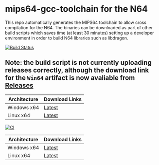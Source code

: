 # mips64-gcc-toolchain for the N64

This repo automatically generates the MIPS64 toolchain to allow cross compilation for the N64. 
The binaries can be downloaded as part of other build scripts which saves time (at least 30 minutes) setting up a developer environment in order to build N64 libraries such as libdragon.

[![Build Status](https://dev.azure.com/n64-tools/N64-Tools/_apis/build/status/N64-tools.mips64-gcc-toolchain)](https://dev.azure.com/n64-tools/N64-Tools/_build/latest?definitionId=1)

## Note: the build script is not currently uploading releases correctly, although the download link for the `Win64` artifact is now avaliable from [Releases](https://github.com/N64-tools/mips64-gcc-toolchain/releases)

Architecture | Download Links
--- | --- 
Windows x64 | [Latest](https://n64tools.blob.core.windows.net/binaries/N64-tools/mips64-gcc-toolchain/master/latest/gcc-toolchain-mips64-win64.zip)
Linux x64 | [Latest](https://n64tools.blob.core.windows.net/binaries/N64-tools/mips64-gcc-toolchain/master/latest/gcc-toolchain-mips64-linux64.tar.gz)

[![CI](https://github.com/7dog123/mips64-gcc-toolchain/actions/workflows/build-n64.yml/badge.svg)](https://github.com/7dog123/mips64-gcc-toolchain/actions/workflows/build-n64.yml)

Architecture | Download Links
--- | ---
Windows x64 | [Latest](https://github.com/7dog123/mips64-gcc-toolchain/releases/latest/download/gcc-toolchain-mips64-win64.zip)
Linux x64 | [Latest](https://github.com/7dog123/mips64-gcc-toolchain/releases/latest/download/gcc-toolchain-mips64-linux64.tar.gz)
